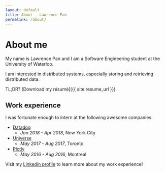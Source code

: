 ```yaml
---
layout: default
title: About - Lawrence Pan
permalink: /about/
---
```


# About me

My name is Lawrence Pan and I am a Software Engineering student at the
University of Waterloo.

I am interested in distributed systems, especially storing and retrieving
distributed data.

TL;DR? [Download my résumé]({{ site.resume_url }}).

## Work experience

I was fortunate enough to intern at the following awesome companies.
* [Datadog](https://datadoghq.com)
  * *Jan 2018 - Apr 2018*, New York City
* [Universe](https://universe.com)
  * *May 2017 - Aug 2017*, Toronto
* [Plotly](https://plot.ly)
  * *May 2016 - Aug 2016*, Montreal

Visit my [Linkedin profile](https://www.linkedin.com/in/lawrence-pan) to learn
more about my work experience!

